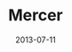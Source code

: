 ---
date: 2013-07-11
title: Mercer
categories: bronze
logo: Mercer_logo.png
www: http://www.mercer.us/‎
---